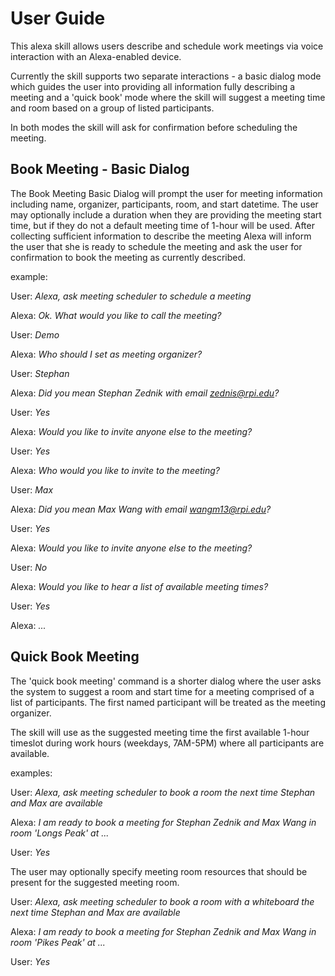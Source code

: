 # User Guide

This alexa skill allows users describe and schedule work meetings via voice interaction with an Alexa-enabled device.

Currently the skill supports two separate interactions - a basic dialog mode which guides the user into providing all
information fully describing a meeting and a 'quick book' mode where the skill will suggest a meeting time and
room based on a group of listed participants.

In both modes the skill will ask for confirmation before scheduling the meeting.

## Book Meeting - Basic Dialog

The Book Meeting Basic Dialog will prompt the user for meeting information including name, organizer, participants,
room, and start datetime.  The user may optionally include a duration when they are providing the meeting start time,
but if they do not a default meeting time of 1-hour will be used.  After collecting sufficient information to describe
the meeting Alexa will inform the user that she is ready to schedule the meeting and ask the user for confirmation
to book the meeting as currently described.

example:

User: *Alexa, ask meeting scheduler to schedule a meeting*

Alexa: *Ok. What would you like to call the meeting?*

User: *Demo*

Alexa: *Who should I set as meeting organizer?*

User: *Stephan*

Alexa: *Did you mean Stephan Zednik with email zednis@rpi.edu?*

User: *Yes*

Alexa: *Would you like to invite anyone else to the meeting?*

User: *Yes*

Alexa: *Who would you like to invite to the meeting?*

User: *Max*

Alexa: *Did you mean Max Wang with email wangm13@rpi.edu?*

User: *Yes*

Alexa: *Would you like to invite anyone else to the meeting?*

User: *No*

Alexa: *Would you like to hear a list of available meeting times?*

User: *Yes*

Alexa: *...*


## Quick Book Meeting

The 'quick book meeting' command is a shorter dialog where the user asks the system to suggest a room and start time
for a meeting comprised of a list of participants.  The first named participant will be treated as the meeting organizer.

The skill will use as the suggested meeting time the first available 1-hour timeslot during work hours (weekdays, 7AM-5PM)
where all participants are available.

examples:

User: *Alexa, ask meeting scheduler to book a room the next time Stephan and Max are available*

Alexa: *I am ready to book a meeting for Stephan Zednik and Max Wang in room 'Longs Peak' at ...*

User: *Yes*

The user may optionally specify meeting room resources that should be present for the suggested meeting room.

User: *Alexa, ask meeting scheduler to book a room with a whiteboard the next time Stephan and Max are available*

Alexa: *I am ready to book a meeting for Stephan Zednik and Max Wang in room 'Pikes Peak' at ...*

User: *Yes*